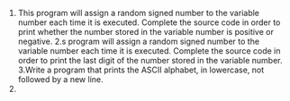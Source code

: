 1. This program will assign a random signed number to the variable number each time it is executed. Complete the source code in order to print whether the number stored in the variable number is positive or negative.
2.s program will assign a random signed number to the variable number each time it is executed. Complete the source code in order to print the last digit of the number stored in the variable number.
3.Write a program that prints the ASCII alphabet, in lowercase, not followed by a new line.
4.  
